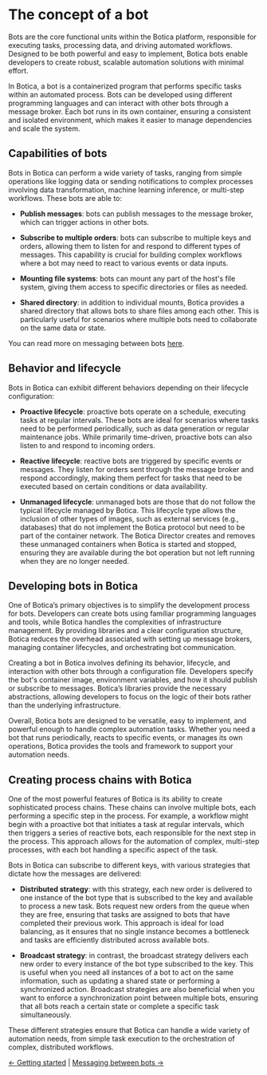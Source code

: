 # The concept of a bot

Bots are the core functional units within the Botica platform, responsible for executing tasks,
processing data, and driving automated workflows. Designed to be both powerful and easy to
implement, Botica bots enable developers to create robust, scalable automation solutions with
minimal effort.

In Botica, a bot is a containerized program that performs specific tasks within an automated
process. Bots can be developed using different programming languages and can interact with other
bots through a message broker. Each bot runs in its own container, ensuring a consistent and
isolated environment, which makes it easier to manage dependencies and scale the system.

## Capabilities of bots

Bots in Botica can perform a wide variety of tasks, ranging from simple operations like logging data
or sending notifications to complex processes involving data transformation, machine learning
inference, or multi-step workflows. These bots are able to:

- **Publish messages**: bots can publish messages to the message broker, which can trigger actions
  in other bots.

- **Subscribe to multiple orders**: bots can subscribe to multiple keys and orders, allowing them to
  listen for and respond to different types of messages. This capability is crucial for building
  complex workflows where a bot may need to react to various events or data inputs.

- **Mounting file systems**: bots can mount any part of the host's file system, giving them access
  to specific directories or files as needed.

- **Shared directory**: in addition to individual mounts, Botica provides a shared directory that
  allows bots to share files among each other. This is particularly useful for scenarios where
  multiple bots need to collaborate on the same data or state.

You can read more on messaging between bots [here](messaging-between-bots.md).

## Behavior and lifecycle

Bots in Botica can exhibit different behaviors depending on their lifecycle configuration:

- **Proactive lifecycle**: proactive bots operate on a schedule, executing tasks at regular
  intervals. These bots are ideal for scenarios where tasks need to be performed periodically, such
  as data generation or regular maintenance jobs.
  While primarily time-driven, proactive bots can also listen to and respond to incoming orders.

- **Reactive lifecycle**: reactive bots are triggered by specific events or messages. They listen
  for orders sent through the message broker and respond accordingly, making them perfect for tasks
  that need to be executed based on certain conditions or data availability.

- **Unmanaged lifecycle**: unmanaged bots are those that do not follow the typical lifecycle managed
  by Botica. This lifecycle type allows the inclusion of other types of images, such as external
  services (e.g., databases) that do not implement the Botica protocol but need to be part of the
  container network. The Botica Director creates and removes these unmanaged containers when Botica
  is started and stopped, ensuring they are available during the bot operation but not left running
  when they are no longer needed.

## Developing bots in Botica

One of Botica’s primary objectives is to simplify the development process for bots. Developers can
create bots using familiar programming languages and tools, while Botica handles the complexities of
infrastructure management. By providing libraries and a clear configuration structure, Botica
reduces the overhead associated with setting up message brokers, managing container lifecycles, and
orchestrating bot communication.

Creating a bot in Botica involves defining its behavior, lifecycle, and interaction with other bots
through a configuration file. Developers specify the bot's container image, environment variables,
and how it should publish or subscribe to messages. Botica’s libraries provide the necessary
abstractions, allowing developers to focus on the logic of their bots rather than the underlying
infrastructure.

Overall, Botica bots are designed to be versatile, easy to implement, and powerful enough to handle
complex automation tasks. Whether you need a bot that runs periodically, reacts to specific events,
or manages its own operations, Botica provides the tools and framework to support your automation
needs.

## Creating process chains with Botica

One of the most powerful features of Botica is its ability to create sophisticated process chains.
These chains can involve multiple bots, each performing a specific step in the process. For example,
a workflow might begin with a proactive bot that initiates a task at regular intervals, which then
triggers a series of reactive bots, each responsible for the next step in the process. This approach
allows for the automation of complex, multi-step processes, with each bot handling a specific aspect
of the task.

Bots in Botica can subscribe to different keys, with various strategies that dictate how the
messages are delivered:

- **Distributed strategy**: with this strategy, each new order is delivered to one instance of the
  bot type that is subscribed to the key and available to process a new task. Bots request new
  orders from the queue when they are free, ensuring that tasks are assigned to bots that have
  completed their previous work. This approach is ideal for load balancing, as it ensures that no
  single instance becomes a bottleneck and tasks are efficiently distributed across available bots.

- **Broadcast strategy**: in contrast, the broadcast strategy delivers each new order to every
  instance of the bot type subscribed to the key. This is useful when you need all instances of a
  bot to act on the same information, such as updating a shared state or performing a synchronized
  action. Broadcast strategies are also beneficial when you want to enforce a synchronization point
  between multiple bots, ensuring that all bots reach a certain state or complete a specific task
  simultaneously.

These different strategies ensure that Botica can handle a wide variety of automation needs, from
simple task execution to the orchestration of complex, distributed workflows.

[<- Getting started](getting-started.md) | [Messaging between bots ->](messaging-between-bots.md)
